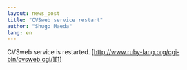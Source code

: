 ```yaml
---
layout: news_post
title: "CVSweb service restart"
author: "Shugo Maeda"
lang: en
---
```


CVSweb service is restarted.
[http://www.ruby-lang.org/cgi-bin/cvsweb.cgi/][1]



[1]: /cgi-bin/cvsweb.cgi/ 
